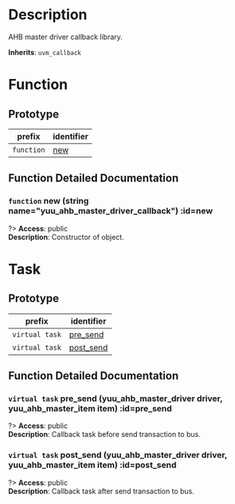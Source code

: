 # Description

AHB master driver callback library.  

**Inherits**: ``uvm_callback``

# Function

## Prototype

| prefix | identifier |
| - | - |
| `function` | [new](#new) |

## Function Detailed Documentation

### `function` new (string name="yuu_ahb_master_driver_callback") :id=new

?> **Access**: public  
**Description**: Constructor of object.  


# Task

## Prototype

| prefix | identifier |
| - | - |
| `virtual task` | [pre_send](#pre_send) |
| `virtual task` | [post_send](#post_send) |

## Function Detailed Documentation

### `virtual task` pre_send (yuu_ahb_master_driver driver, yuu_ahb_master_item item) :id=pre_send

?> **Access**: public  
**Description**: Callback task before send transaction to bus.  


### `virtual task` post_send (yuu_ahb_master_driver driver, yuu_ahb_master_item item) :id=post_send

?> **Access**: public  
**Description**: Callback task after send transaction to bus.  


